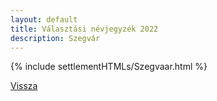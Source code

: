 ```yaml
---
layout: default
title: Választási névjegyzék 2022
description: Szegvár
---
```


{% include settlementHTMLs/Szegvaar.html %}

[Vissza](../)